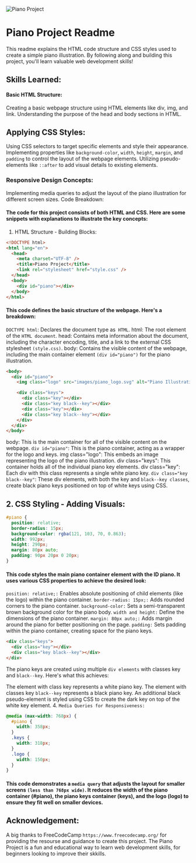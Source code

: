 ![Piano Project](piano_image.jpg)
# Piano Project Readme
This readme explains the HTML code structure and CSS styles used to create a simple piano illustration. By following along and building this project, you'll learn valuable web development skills!

## Skills Learned:

#### Basic HTML Structure:
Creating a basic webpage structure using HTML elements like div, img, and link.
Understanding the purpose of the head and body sections in HTML.

## Applying CSS Styles:
Using CSS selectors to target specific elements and style their appearance.
Implementing properties like `background-color`, `width`, `height`, `margin`, and `padding` to control the layout of the webpage elements.
Utilizing pseudo-elements like `::after` to add visual details to existing elements.
### Responsive Design Concepts:
Implementing media queries to adjust the layout of the piano illustration for different screen sizes.
Code Breakdown:

#### The code for this project consists of both HTML and CSS. Here are some snippets with explanations to illustrate the key concepts:

1. HTML Structure - Building Blocks:

```html
<!DOCTYPE html>
<html lang="en">
  <head>
    <meta charset="UTF-8" />
    <title>Piano Project</title>
    <link rel="stylesheet" href="style.css" />
  </head>
  <body>
    <div id="piano"></div>
  </body>
</html>
```

#### This code defines the basic structure of the webpage. Here's a breakdown:

`DOCTYPE html`: Declares the document type as` HTML`.
html: The root element of the `HTML document`.
head: Contains meta information about the document, including the character encoding, title, and a link to the external CSS stylesheet `(style.css)`.
body: Contains the visible content of the webpage, including the main container element `(div id="piano")` for the piano illustration.

```html
<body>
  <div id="piano">
    <img class="logo" src="images/piano_logo.svg" alt="Piano Illustration Logo" />

    <div class="keys">
      <div class="key"></div>
      <div class="key black--key"></div>
      <div class="key"></div>
      <div class="key black--key"></div>
    </div>
  </div>
</body>
```

body: This is the main container for all of the visible content on the webpage.
`div id="piano"`: This is the piano container, acting as a wrapper for the logo and keys.
img class="logo": This embeds an image representing the logo of the piano illustration.
div class="keys": This container holds all of the individual piano key elements.
div class="key": Each div with this class represents a single white piano key.
`div class="key black--key"`: These div elements, with both the key and `black--key classes`, create black piano keys positioned on top of white keys using CSS.

## 2. CSS Styling - Adding Visuals:

```css
#piano {
  position: relative;
  border-radius: 15px;
  background-color: rgba(121, 103, 70, 0.863);
  width: 992px;
  height: 290px;
  margin: 80px auto;
  padding: 90px 20px 0 20px;
}
```

#### This code styles the main piano container element with the ID piano. It uses various CSS properties to achieve the desired look:
`position: relative;:` Enables absolute positioning of child elements (like the logo) within the piano container.
`border-radius: 15px;:` Adds rounded corners to the piano container.
`background-color:` Sets a semi-transparent brown background color for the piano body.
`width and height:` Define the dimensions of the piano container.
`margin: 80px auto;:` Adds margin around the piano for better positioning on the page.
`padding:` Sets padding within the piano container, creating space for the piano keys.

```html
<div class="keys">
  <div class="key"></div>
  <div class="key black--key"></div>
</div>
```

The piano keys are created using multiple `div elements` with classes key and `black--key`. Here's what this achieves:

The element with class key represents a white piano key.
The element with classes key `black--key` represents a black piano key. An additional black pseudo-element is styled using CSS to create the dark key on top of the white key element. 4. `Media Queries for Responsiveness:`

```css
@media (max-width: 768px) {
  #piano {
    width: 358px;
  }
  .keys {
    width: 318px;
  }
  .logo {
    width: 150px;
  }
}
```
#### This code demonstrates a `media query` that adjusts the layout for smaller screens `(less than 768px wide)`. It reduces the width of the piano container (#piano), the piano keys container (keys), and the logo (logo) to ensure they fit well on smaller devices.

## Acknowledgement:

A big thanks to FreeCodeCamp `https://www.freecodecamp.org/` for providing the resourse and guidance to create this project. The Piano Project is a fun and educational way to learn web development skills, for beginners looking to improve their skkills.
